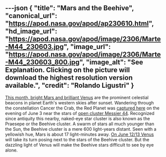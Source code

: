 ---json
{
  "title": "Mars and the Beehive",
  "canonical_url": "https://apod.nasa.gov/apod/ap230610.html",
  "hd_image_url": "https://apod.nasa.gov/apod/image/2306/Marte-M44_230603.jpg",
  "image_url": "https://apod.nasa.gov/apod/image/2306/Marte-M44_230603_800.jpg",
  "image_alt": "See Explanation. Clicking on the picture will download the highest resolution version available.",
  "credit": "Rolando Ligustri"
}
---

[This month, bright Mars and brilliant Venus](https://solarsystem.nasa.gov/skywatching/whats-up/) are the prominent celestial beacons in planet Earth's western skies after sunset. Wandering through the constellation Cancer the Crab, the Red Planet was [captured here](https://www.facebook.com/photo/?fbid=6895848777110177&set=ecnf.100000553682989) on the evening of June 3 near the stars of [open cluster Messier 44](https://apod.nasa.gov/apod/ap220430.html). Recognized since antiquity this nearby, naked-eye star cluster is also known as the Praesepe or the Beehive cluster. A swarm of stars all much younger than the Sun, the Beehive cluster is a mere 600 light-years distant. Seen with a yellowish hue, Mars is about 17 light-minutes away. [On June 12/13 Venus](https://earthsky.org/tonight/venus-and-the-beehive-see-them-together-june-12-and-13-2023/) will take its turn posing next to the stars of the Beehive cluster. But the dazzling light of Venus will make the Beehive stars difficult to see by eye alone.
